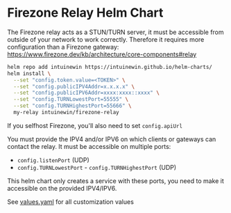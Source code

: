 # Firezone Relay Helm Chart

The Firezone relay acts as a STUN/TURN server, it must be accessible from outside of your network to work correctly. Therefore it requires more configuration than a Firezone gateway: https://www.firezone.dev/kb/architecture/core-components#relay

```bash
helm repo add intuinewin https://intuinewin.github.io/helm-charts/
helm install \
  --set "config.token.value=<TOKEN>" \
  --set "config.publicIPV4Addr=x.x.x.x" \
  --set "config.publicIPV6Addr=xxxx:xxxx::xxxx" \
  --set "config.TURNLowestPort=55555" \
  --set "config.TURNHighestPort=55666" \
  my-relay intuinewin/firezone-relay
```

If you selfhost Firezone, you'll also need to set `config.apiUrl`

You must provide the IPV4 and/or IPV6 on which clients or gateways can contact the relay. It must be accessible on multiple ports:
- `config.listenPort` (UDP)
- `config.TURNLowestPort` - `config.TURNHighestPort` (UDP)

This helm chart only creates a service with these ports, you need to make it accessible on the provided IPV4/IPV6.

See [values.yaml](./values.yaml) for all customization values
